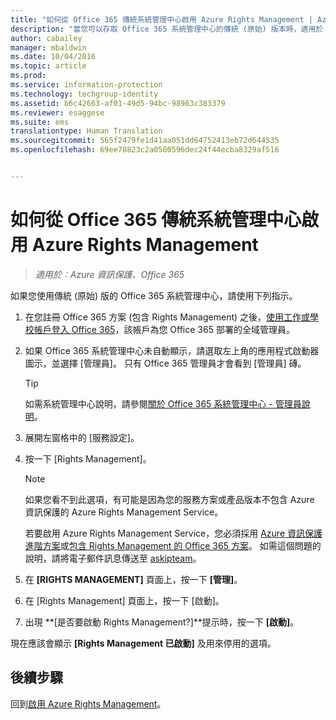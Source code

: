 ```yaml
---
title: "如何從 Office 365 傳統系統管理中心啟用 Azure Rights Management | Azure 資訊保護"
description: "當您可以存取 Office 365 系統管理中心的傳統 (原始) 版本時，適用於 Azure Rights Management Service 的啟用指示。"
author: cabailey
manager: mbaldwin
ms.date: 10/04/2016
ms.topic: article
ms.prod: 
ms.service: information-protection
ms.technology: techgroup-identity
ms.assetid: b6c42663-af01-49d5-94bc-98963c383379
ms.reviewer: esaggese
ms.suite: ems
translationtype: Human Translation
ms.sourcegitcommit: 565f2479fe1d41aa051dd64752413eb72d644535
ms.openlocfilehash: 69ee78823c2a0500596dec24f44ecba8329af516


---
```


# 如何從 Office 365 傳統系統管理中心啟用 Azure Rights Management

>*適用於︰Azure 資訊保護、Office 365*


如果您使用傳統 (原始) 版的 Office 365 系統管理中心，請使用下列指示。

1. 在您註冊 Office 365 方案 (包含 Rights Management) 之後，[使用工作或學校帳戶登入 Office 365](https://portal.office.com/)，該帳戶為您 Office 365 部署的全域管理員。

2. 如果 Office 365 系統管理中心未自動顯示，請選取左上角的應用程式啟動器圖示，並選擇 [管理員]。 只有 Office 365 管理員才會看到 [管理員] 磚。

    > [!TIP]
    > 如需系統管理中心說明，請參閱[關於 Office 365 系統管理中心 - 管理員說明](https://support.office.com/article/About-the-Office-365-admin-center-Admin-Help-58537702-d421-4d02-8141-e128e3703547)。

3. 展開左窗格中的 [服務設定]。

4.  按一下 [Rights Management]。

    > [!NOTE]
    >如果您看不到此選項，有可能是因為您的服務方案或產品版本不包含 Azure 資訊保護的 Azure Rights Management Service。
    >
    >若要啟用 Azure Rights Management Service，您必須採用 [Azure 資訊保護進階方案](https://www.microsoft.com/en-us/cloud-platform/azure-information-protection-pricing)或[包含 Rights Management 的 Office 365 方案](http://download.microsoft.com/download/E/C/F/ECF42E71-4EC0-48FF-AA00-577AC14D5B5C/Azure_Information_Protection_licensing_datasheet_EN-US.pdf)。 如需這個問題的說明，請將電子郵件訊息傳送至 [askipteam](mailto:askipteam?subject=I%20cannot%20activate%20RMS)。

5. 在 **[RIGHTS MANAGEMENT]** 頁面上，按一下 **[管理]**。

6. 在 [Rights Management] 頁面上，按一下 [啟動]。

7. 出現 **[是否要啟動 Rights Management?]**提示時，按一下 **[啟動]**。

現在應該會顯示 **[Rights Management 已啟動]** 及用來停用的選項。

## 後續步驟
回到[啟用 Azure Rights Management](activate-service.md)。


<!--HONumber=Oct16_HO1-->


